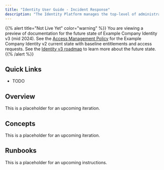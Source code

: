 ```yaml
---
title: "Identity User Guide - Incident Response"
description: "The Identity Platform manages the top-level of administrative access and infrastructure for Example Company systems access, and manages access policies for our tech stack applications. We manage all configuration using Terraform or REST API for base state management with a GitOps CI/CD approach. We use YAML files for day-to-day user, group and policy management. This page provides a quick reference guide and runbooks for Security Operations team members to respond to incidents and self service guide for frequently asked questions and use cases."
---
```


{{% alert title="Not Live Yet" color="warning" %}}
You are viewing a preview of documentation for the future state of Example Company Identity v3 (mid 2024). See the <a href="/handbook/security/access-management-policy">Access Management Policy</a> for the Example Company Identity v2 current state with baseline entitlements and access requests. See the <a href="/handbook/security/identity/roadmap">Identity v3 roadmap</a> to learn more about the future state.
{{% /alert %}}

## Quick Links

- TODO

## Overview

This is a placeholder for an upcoming iteration.

## Concepts

This is a placeholder for an upcoming iteration.

## Runbooks

This is a placeholder for an upcoming instructions.
